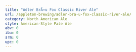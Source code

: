 ```yaml
---
title: "Adler BrÃ¤u Fox Classic River Ale"
url: /appleton-brewing/adler-bra-u-fox-classic-river-ale/
category: North American Ale
style: American-Style Pale Ale
abv: 0
ibu: 0
srm: 0
upc: 0
---
```


